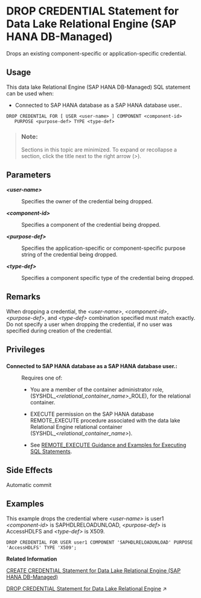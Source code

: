 <!-- loiob1503e6de40c4360b44486c19f7478c2 -->

# DROP CREDENTIAL Statement for Data Lake Relational Engine \(SAP HANA DB-Managed\)

Drops an existing component-specific or application-specific credential.



<a name="loiob1503e6de40c4360b44486c19f7478c2__section_egm_jff_2zb"/>

## Usage

This data lake Relational Engine \(SAP HANA DB-Managed\) SQL statement can be used when:

-   Connected to SAP HANA database as a SAP HANA database user..



```
DROP CREDENTIAL FOR [ USER <user-name> ] COMPONENT <component-id> 
   PURPOSE <purpose-def> TYPE <type-def>
```



> ### Note:  
> Sections in this topic are minimized. To expand or recollapse a section, click the title next to the right arrow \(*\>*\).



<a name="loiob1503e6de40c4360b44486c19f7478c2__section_fmy_phf_2zb"/>

## Parameters


<dl>
<dt><b>

*<user-name\>*

</b></dt>
<dd>

Specifies the owner of the credential being dropped.



</dd><dt><b>

*<component-id\>*

</b></dt>
<dd>

Specifies a component of the credential being dropped.



</dd><dt><b>

*<purpose-def\>*

</b></dt>
<dd>

Specifies the application-specific or component-specific purpose string of the credential being dropped.



</dd><dt><b>

*<type-def\>*

</b></dt>
<dd>

Specifies a component specific type of the credential being dropped.



</dd>
</dl>



<a name="loiob1503e6de40c4360b44486c19f7478c2__section_wgx_qhf_2zb"/>

## Remarks

When dropping a credential, the *<user-name\>*, *<component-id\>*, *<purpose-def\>*, and *<type-def\>* combination specified must match exactly. Do not specify a user when dropping the credential, if no user was specified during creation of the credential.



<a name="loiob1503e6de40c4360b44486c19f7478c2__section_tj5_rhf_2zb"/>

## Privileges



### 


<dl>
<dt><b>

Connected to SAP HANA database as a SAP HANA database user.:

</b></dt>
<dd>

Requires one of:

-   You are a member of the container administrator role, \(SYSHDL\_*<relational\_container\_name\>*\_ROLE\), for the relational container.
-   EXECUTE permission on the SAP HANA database REMOTE\_EXECUTE procedure associated with the data lake Relational Engine relational container \(SYSHDL\_*<relational\_container\_name\>*\).

-   See [REMOTE\_EXECUTE Guidance and Examples for Executing SQL Statements](remote-execute-guidance-and-examples-for-executing-sql-statements-fd99ac0.md).




</dd>
</dl>



<a name="loiob1503e6de40c4360b44486c19f7478c2__section_opf_whf_2zb"/>

## Side Effects

Automatic commit



<a name="loiob1503e6de40c4360b44486c19f7478c2__section_d1z_shf_2zb"/>

## Examples

This example drops the credential where *<user-name\>* is user1 *<component-id\>* is SAPHDLRELOADUNLOAD, *<purpose-def\>* is AccessHDLFS and *<type-def\>* is X509.

```
DROP CREDENTIAL FOR USER user1 COMPONENT 'SAPHDLRELOADUNLOAD' PURPOSE 'AccessHDLFS' TYPE 'X509';
```

**Related Information**  


[CREATE CREDENTIAL Statement for Data Lake Relational Engine \(SAP HANA DB-Managed\)](create-credential-statement-for-data-lake-relational-engine-sap-hana-db-managed-da4e344.md "Creates a component-specific or application-specific credential.")

[DROP CREDENTIAL Statement for Data Lake Relational Engine](https://help.sap.com/viewer/19b3964099384f178ad08f2d348232a9/2024_3_QRC/en-US/4a43c4c30466458ba7c9c80ec44f6bdc.html "Drops an existing component-specific or application-specific credential.") :arrow_upper_right:

